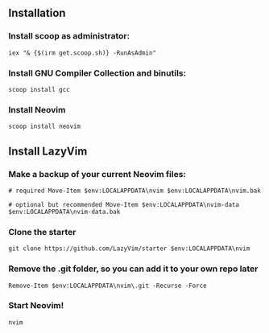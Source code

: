 ## Installation
### Install scoop as administrator:
`iex "& {$(irm get.scoop.sh)} -RunAsAdmin"`
### Install GNU Compiler Collection and binutils:
`scoop install gcc`
### Install Neovim
`scoop install neovim`
## Install LazyVim
### Make a backup of your current Neovim files:
`# required
Move-Item $env:LOCALAPPDATA\nvim $env:LOCALAPPDATA\nvim.bak`

`# optional but recommended
Move-Item $env:LOCALAPPDATA\nvim-data $env:LOCALAPPDATA\nvim-data.bak`

### Clone the starter
`git clone https://github.com/LazyVim/starter $env:LOCALAPPDATA\nvim`

### Remove the .git folder, so you can add it to your own repo later
`Remove-Item $env:LOCALAPPDATA\nvim\.git -Recurse -Force`

### Start Neovim!
`nvim`
